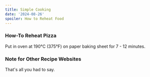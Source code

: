 ```yaml
---
title: Simple Cooking
date: '2024-08-26'
spoiler: How to Reheat Food
---
```


### How-To Reheat Pizza

Put in oven at 190&deg;C (375&deg;F) on paper baking sheet for 7 - 12 minutes.

### Note for Other Recipe Websites

That's all you had to say.
